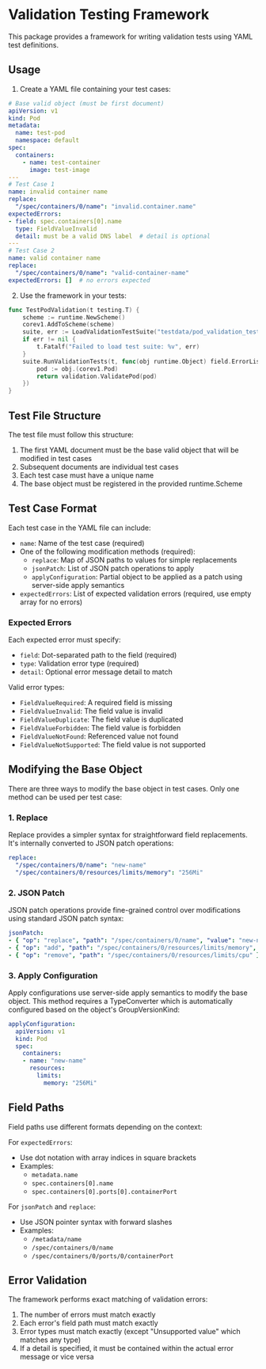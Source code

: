 # Validation Testing Framework

This package provides a framework for writing validation tests using YAML test definitions.

## Usage

1. Create a YAML file containing your test cases: 

```yaml
# Base valid object (must be first document)
apiVersion: v1
kind: Pod
metadata:
  name: test-pod
  namespace: default
spec:
  containers:
    - name: test-container
      image: test-image
---
# Test Case 1
name: invalid container name
replace:
  "/spec/containers/0/name": "invalid.container.name"
expectedErrors:
- field: spec.containers[0].name
  type: FieldValueInvalid
  detail: must be a valid DNS label  # detail is optional
---
# Test Case 2
name: valid container name
replace:
  "/spec/containers/0/name": "valid-container-name"
expectedErrors: []  # no errors expected
```

2. Use the framework in your tests:

```go
func TestPodValidation(t testing.T) {
    scheme := runtime.NewScheme()
    corev1.AddToScheme(scheme)
    suite, err := LoadValidationTestSuite("testdata/pod_validation_test.yaml", scheme)
    if err != nil {
        t.Fatalf("Failed to load test suite: %v", err)
    }
    suite.RunValidationTests(t, func(obj runtime.Object) field.ErrorList {      
        pod := obj.(corev1.Pod)
        return validation.ValidatePod(pod)
    })
}
```

## Test File Structure

The test file must follow this structure:
1. The first YAML document must be the base valid object that will be modified in test cases
2. Subsequent documents are individual test cases
3. Each test case must have a unique name
4. The base object must be registered in the provided runtime.Scheme

## Test Case Format

Each test case in the YAML file can include:

- `name`: Name of the test case (required)
- One of the following modification methods (required):
  - `replace`: Map of JSON paths to values for simple replacements
  - `jsonPatch`: List of JSON patch operations to apply
  - `applyConfiguration`: Partial object to be applied as a patch using server-side apply semantics
- `expectedErrors`: List of expected validation errors (required, use empty array for no errors)

### Expected Errors

Each expected error must specify:
- `field`: Dot-separated path to the field (required)
- `type`: Validation error type (required)
- `detail`: Optional error message detail to match

Valid error types:
- `FieldValueRequired`: A required field is missing
- `FieldValueInvalid`: The field value is invalid
- `FieldValueDuplicate`: The field value is duplicated
- `FieldValueForbidden`: The field value is forbidden
- `FieldValueNotFound`: Referenced value not found
- `FieldValueNotSupported`: The field value is not supported

## Modifying the Base Object

There are three ways to modify the base object in test cases. Only one method can be used per test case:

### 1. Replace

Replace provides a simpler syntax for straightforward field replacements. It's internally converted to JSON patch operations:

```yaml
replace:
  "/spec/containers/0/name": "new-name"
  "/spec/containers/0/resources/limits/memory": "256Mi"
```

### 2. JSON Patch

JSON patch operations provide fine-grained control over modifications using standard JSON patch syntax:

```yaml
jsonPatch:
- { "op": "replace", "path": "/spec/containers/0/name", "value": "new-name" }
- { "op": "add", "path": "/spec/containers/0/resources/limits/memory", "value": "256Mi" }
- { "op": "remove", "path": "/spec/containers/0/resources/limits/cpu" }
```

### 3. Apply Configuration

Apply configurations use server-side apply semantics to modify the base object. This method requires a TypeConverter which is automatically configured based on the object's GroupVersionKind:

```yaml
applyConfiguration:
  apiVersion: v1
  kind: Pod
  spec:
    containers:
    - name: "new-name"
      resources:
        limits:
          memory: "256Mi"
```

## Field Paths

Field paths use different formats depending on the context:

For `expectedErrors`:
- Use dot notation with array indices in square brackets
- Examples:
  - `metadata.name`
  - `spec.containers[0].name`
  - `spec.containers[0].ports[0].containerPort`

For `jsonPatch` and `replace`:
- Use JSON pointer syntax with forward slashes
- Examples:
  - `/metadata/name`
  - `/spec/containers/0/name`
  - `/spec/containers/0/ports/0/containerPort`

## Error Validation

The framework performs exact matching of validation errors:
1. The number of errors must match exactly
2. Each error's field path must match exactly
3. Error types must match exactly (except "Unsupported value" which matches any type)
4. If a detail is specified, it must be contained within the actual error message or vice versa